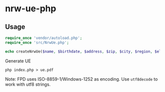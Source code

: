 # nrw-ue-php

## Usage

```php
require_once 'vendor/autoload.php';
require_once 'src/NrwUe.php';

echo createNrwUe($name, $birthdate, $address, $zip, $city, $region, $electionDate, $stichtag, $party, $templatePath);

```

Generate UE
``` 
php index.php > ue.pdf

``` 

Note: FPD uses ISO-8859-1/Windows-1252 as encoding. Use `utf8decode` to work with utf8 strings.
